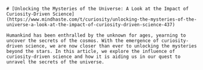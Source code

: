 
    # [Unlocking the Mysteries of the Universe: A Look at the Impact of Curiosity-Driven Science](https://www.mindhaste.com/t/curiosity/unlocking-the-mysteries-of-the-universe-a-look-at-the-impact-of-curiosity-driven-science-437)

    Humankind has been enthralled by the unknown for ages, yearning to uncover the secrets of the cosmos. With the emergence of curiosity-driven science, we are now closer than ever to unlocking the mysteries beyond the stars. In this article, we explore the influence of curiosity-driven science and how it is aiding us in our quest to unravel the secrets of the universe.
    